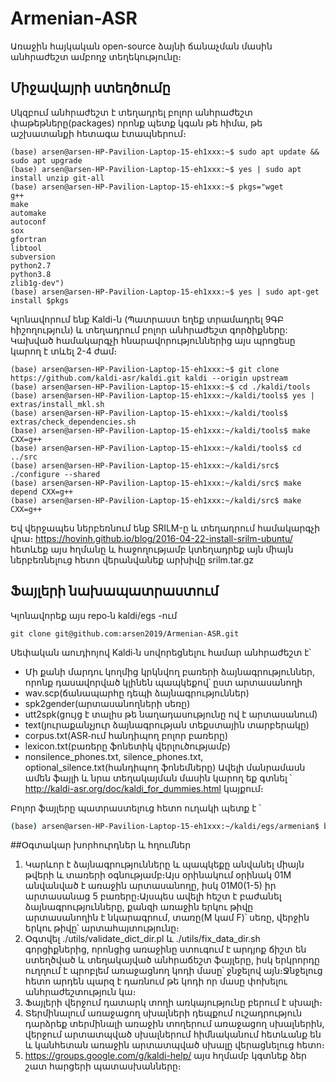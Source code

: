 # Armenian-ASR
Առաջին հայկական open-source ձայնի ճանաչման մասին անհրաժեշտ ամբողջ տեղեկությունը։
## Միջավայրի ստեղծումը
Սկզբում անհրաժեշտ է տեղադրել բոլոր անհրաժեշտ փաթեթները(packages) որոնք պետք կգան թե հիմա, թե աշխատանքի հետագա էտապներում։
``` shell
(base) arsen@arsen-HP-Pavilion-Laptop-15-eh1xxx:~$ sudo apt update && sudo apt upgrade
(base) arsen@arsen-HP-Pavilion-Laptop-15-eh1xxx:~$ yes | sudo apt install unzip git-all
(base) arsen@arsen-HP-Pavilion-Laptop-15-eh1xxx:~$ pkgs="wget
g++
make
automake
autoconf
sox
gfortran
libtool
subversion
python2.7
python3.8
zlib1g-dev")
(base) arsen@arsen-HP-Pavilion-Laptop-15-eh1xxx:~$ yes | sudo apt-get install $pkgs
```
Կլոնավորում ենք Kaldi-ն (Պատրաստ եղեք տրամադրել 9ԳԲ հիշողություն) և տեղադրում բոլոր անհրաժեշտ գործիքները: Կախված համակարգչի հնարավորություններից այս պրոցեսը կարող է տևել 2-4 ժամ։
```shell
(base) arsen@arsen-HP-Pavilion-Laptop-15-eh1xxx:~$ git clone https://github.com/kaldi-asr/kaldi.git kaldi --origin upstream
(base) arsen@arsen-HP-Pavilion-Laptop-15-eh1xxx:~$ cd ./kaldi/tools
(base) arsen@arsen-HP-Pavilion-Laptop-15-eh1xxx:~/kaldi/tools$ yes | extras/install_mkl.sh
(base) arsen@arsen-HP-Pavilion-Laptop-15-eh1xxx:~/kaldi/tools$ extras/check_dependencies.sh
(base) arsen@arsen-HP-Pavilion-Laptop-15-eh1xxx:~/kaldi/tools$ make CXX=g++
(base) arsen@arsen-HP-Pavilion-Laptop-15-eh1xxx:~/kaldi/tools$ cd ../src
(base) arsen@arsen-HP-Pavilion-Laptop-15-eh1xxx:~/kaldi/src$ ./configure --shared
(base) arsen@arsen-HP-Pavilion-Laptop-15-eh1xxx:~/kaldi/src$ make depend CXX=g++
(base) arsen@arsen-HP-Pavilion-Laptop-15-eh1xxx:~/kaldi/src$ make CXX=g++
```
Եվ վերջապես ներբեռնում ենք SRILM-ը և տեղադրում համակարգչի վրա։
https://hovinh.github.io/blog/2016-04-22-install-srilm-ubuntu/ հետևեք այս հղմանը և հաջողությամբ կտեղադրեք այն միայն ներբեռնելուց հետո վերանվանեք արխիվը srilm.tar.gz

## Ֆայլերի նախապատրաստում
Կլոնավորեք այս repo֊ն kaldi/egs -ում
```shell
git clone git@github.com:arsen2019/Armenian-ASR.git
```
Սեփական աուդիոյով Kaldi֊ն սովորեցնելու համար անհրաժեշտ է՝
* Մի քանի մարդու կողմից կրկնվող բառերի ձայնագրություններ, որոնք դասավորված կլինեն պապկեքով՝ ըստ արտասանողի
* wav.scp(ճանապարհը դեպի ձայնագրություններ)
* spk2gender(արտասանողների սեռը)
* utt2spk(ցույց է տալիս թե նաղադասությունը ով է արտասանում)
* text(յուրաքանչյուր ձայնագրության տեքստային տարբերակը)
* corpus.txt(ASR֊ում հանդիպող բոլոր բառերը)
* lexicon.txt(բառերը ֆոնետիկ վերլուծությամբ)
* nonsilence_phones.txt, silence_phones.txt, optional_silence.txt(հանդիպող ֆոնեմները)
Ավելի մանրամասն ամեն ֆայլի և նրա տեղակայման մասին կարող եք գտնել ՝ http://kaldi-asr.org/doc/kaldi_for_dummies.html կայքում։

Բոլոր ֆայլերը պատրաստելուց հետո ուղակի պետք է ՝
```bash
(base) arsen@arsen-HP-Pavilion-Laptop-15-eh1xxx:~/kaldi/egs/armenian$ bash run.sh

```

##Օգտակար խորհուրդներ և հղումներ

1. Կարևոր է ձայնագրությունները և պապկեքը անվանել միայն թվերի և տառերի օգնությամբ։Այս օրինակում օրինակ 01M անվանված է առաջին արտասանողը, իսկ 01M0(1-5) իր արտասանաց 5 բառերը։Այսպես ավելի հեշտ է բաժանել ձայնագրությունները, քանզի առաջին երկու թիվը արտասանողին է նկարագրում, տառը(M կամ F)՝ սեռը, վերջին երկու թիվը՝ արտահայտությունը։
2. Օգտվել ./utils/validate_dict_dir.pl և ./utils/fix_data_dir.sh գորցիքներից, որոնցից առաջինը ստուգում է արդյոք ճիշտ են ստեղծված և տեղակայված անհրաճեշտ ֆայլերը, իսկ երկրորդը ուղղում է պրոբլեմ առաջացնող կոդի մասը՝ ջնջելով այն։Ջնջելուց հետո արդեն պարզ է դառնում թե կոդի որ մասը փոխելու անհրաժեշտություն կա։
3. Ֆայլերի վերջում դատարկ տողի առկայությունը բերում է սխալի։
4. Տերմինալում առաջացող սխալների դեպքում ուշադրություն դարձրեք տերմինալի առաջին տողերում առաջացող սխալներին, վերջում արտատպված սխալներում հիմնականում հետևանք են և կանհետան առաջին արտատպված սխալը վերացնելուց հետո։
5. https://groups.google.com/g/kaldi-help/ այս հղմամբ կգտնեք ձեր շատ հարցերի պատասխանները։

